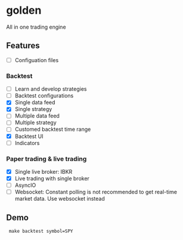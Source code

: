 # golden
All in one trading engine

## Features
- [ ] Configuation files

### Backtest
- [ ] Learn and develop strategies
- [ ] Backtest configurations
- [x] Single data feed
- [x] Single strategy
- [ ] Multiple data feed
- [ ] Multiple strategy
- [ ] Customed backtest time range
- [x] Backtest UI
- [ ] Indicators

### Paper trading & live trading
- [x] Single live broker: IBKR
- [x] Live trading with single broker
- [ ] AsyncIO
- [ ] Websocket: Constant polling is not recommended to get real-time market data. Use websocket instead

## Demo
```shell
 make backtest symbol=SPY
```
